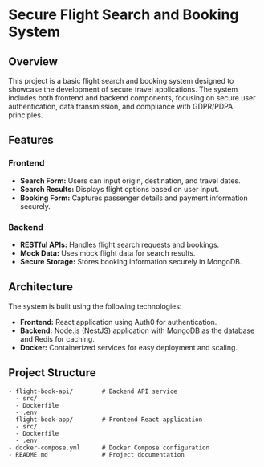 # Secure Flight Search and Booking System

## Overview

This project is a basic flight search and booking system designed to showcase the development of secure travel applications. The system includes both frontend and backend components, focusing on secure user authentication, data transmission, and compliance with GDPR/PDPA principles.

## Features

### Frontend
- **Search Form:** Users can input origin, destination, and travel dates.
- **Search Results:** Displays flight options based on user input.
- **Booking Form:** Captures passenger details and payment information securely.

### Backend
- **RESTful APIs:** Handles flight search requests and bookings.
- **Mock Data:** Uses mock flight data for search results.
- **Secure Storage:** Stores booking information securely in MongoDB.

## Architecture

The system is built using the following technologies:
- **Frontend:** React application using Auth0 for authentication.
- **Backend:** Node.js (NestJS) application with MongoDB as the database and Redis for caching.
- **Docker:** Containerized services for easy deployment and scaling.

## Project Structure

```plaintext
- flight-book-api/        # Backend API service
  - src/
  - Dockerfile
  - .env
- flight-book-app/        # Frontend React application
  - src/
  - Dockerfile
  - .env
- docker-compose.yml      # Docker Compose configuration
- README.md               # Project documentation
```
